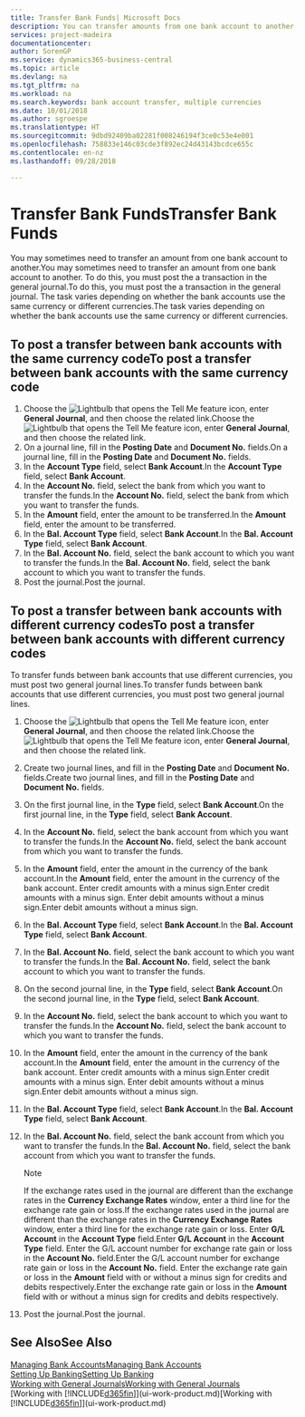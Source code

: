 ```yaml
---
title: Transfer Bank Funds| Microsoft Docs
description: You can transfer amounts from one bank account to another, including different currencies, by posting the transaction in the general journal.
services: project-madeira
documentationcenter: 
author: SorenGP
ms.service: dynamics365-business-central
ms.topic: article
ms.devlang: na
ms.tgt_pltfrm: na
ms.workload: na
ms.search.keywords: bank account transfer, multiple currencies
ms.date: 10/01/2018
ms.author: sgroespe
ms.translationtype: HT
ms.sourcegitcommit: 9dbd92409ba02281f008246194f3ce0c53e4e001
ms.openlocfilehash: 758833e146c03cde3f892ec24d43143bcdce655c
ms.contentlocale: en-nz
ms.lasthandoff: 09/28/2018

---
```

# <a name="transfer-bank-funds"></a><span data-ttu-id="fd306-103">Transfer Bank Funds</span><span class="sxs-lookup"><span data-stu-id="fd306-103">Transfer Bank Funds</span></span>
<span data-ttu-id="fd306-104">You may sometimes need to transfer an amount from one bank account to another.</span><span class="sxs-lookup"><span data-stu-id="fd306-104">You may sometimes need to transfer an amount from one bank account to another.</span></span> <span data-ttu-id="fd306-105">To do this, you must post the a transaction in the general journal.</span><span class="sxs-lookup"><span data-stu-id="fd306-105">To do this, you must post the a transaction in the general journal.</span></span> <span data-ttu-id="fd306-106">The task varies depending on whether the bank accounts use the same currency or different currencies.</span><span class="sxs-lookup"><span data-stu-id="fd306-106">The task varies depending on whether the bank accounts use the same currency or different currencies.</span></span>

## <a name="to-post-a-transfer-between-bank-accounts-with-the-same-currency-code"></a><span data-ttu-id="fd306-107">To post a transfer between bank accounts with the same currency code</span><span class="sxs-lookup"><span data-stu-id="fd306-107">To post a transfer between bank accounts with the same currency code</span></span>
1. <span data-ttu-id="fd306-108">Choose the ![Lightbulb that opens the Tell Me feature](media/ui-search/search_small.png "Tell me what you want to do") icon, enter **General Journal**, and then choose the related link.</span><span class="sxs-lookup"><span data-stu-id="fd306-108">Choose the ![Lightbulb that opens the Tell Me feature](media/ui-search/search_small.png "Tell me what you want to do") icon, enter **General Journal**, and then choose the related link.</span></span>
2. <span data-ttu-id="fd306-109">On a journal line, fill in the **Posting Date** and **Document No.** fields.</span><span class="sxs-lookup"><span data-stu-id="fd306-109">On a journal line, fill in the **Posting Date** and **Document No.** fields.</span></span>
3. <span data-ttu-id="fd306-110">In the **Account Type** field, select **Bank Account**.</span><span class="sxs-lookup"><span data-stu-id="fd306-110">In the **Account Type** field, select **Bank Account**.</span></span>
4. <span data-ttu-id="fd306-111">In the **Account No.** field, select the bank from which you want to transfer the funds.</span><span class="sxs-lookup"><span data-stu-id="fd306-111">In the **Account No.** field, select the bank from which you want to transfer the funds.</span></span>
5. <span data-ttu-id="fd306-112">In the **Amount** field, enter the amount to be transferred.</span><span class="sxs-lookup"><span data-stu-id="fd306-112">In the **Amount** field, enter the amount to be transferred.</span></span>
6. <span data-ttu-id="fd306-113">In the **Bal. Account Type** field, select **Bank Account**.</span><span class="sxs-lookup"><span data-stu-id="fd306-113">In the **Bal. Account Type** field, select **Bank Account**.</span></span>
7. <span data-ttu-id="fd306-114">In the **Bal. Account No.** field, select the bank account to which you want to transfer the funds.</span><span class="sxs-lookup"><span data-stu-id="fd306-114">In the **Bal. Account No.** field, select the bank account to which you want to transfer the funds.</span></span>
8. <span data-ttu-id="fd306-115">Post the journal.</span><span class="sxs-lookup"><span data-stu-id="fd306-115">Post the journal.</span></span>

## <a name="to-post-a-transfer-between-bank-accounts-with-different-currency-codes"></a><span data-ttu-id="fd306-116">To post a transfer between bank accounts with different currency codes</span><span class="sxs-lookup"><span data-stu-id="fd306-116">To post a transfer between bank accounts with different currency codes</span></span>
<span data-ttu-id="fd306-117">To transfer funds between bank accounts that use different currencies, you must post two general journal lines.</span><span class="sxs-lookup"><span data-stu-id="fd306-117">To transfer funds between bank accounts that use different currencies, you must post two general journal lines.</span></span>

1. <span data-ttu-id="fd306-118">Choose the ![Lightbulb that opens the Tell Me feature](media/ui-search/search_small.png "Tell me what you want to do") icon, enter **General Journal**, and then choose the related link.</span><span class="sxs-lookup"><span data-stu-id="fd306-118">Choose the ![Lightbulb that opens the Tell Me feature](media/ui-search/search_small.png "Tell me what you want to do") icon, enter **General Journal**, and then choose the related link.</span></span>
2. <span data-ttu-id="fd306-119">Create two journal lines, and fill in the **Posting Date** and **Document No.** fields.</span><span class="sxs-lookup"><span data-stu-id="fd306-119">Create two journal lines, and fill in the **Posting Date** and **Document No.** fields.</span></span>
3. <span data-ttu-id="fd306-120">On the first journal line, in the **Type** field, select **Bank Account**.</span><span class="sxs-lookup"><span data-stu-id="fd306-120">On the first journal line, in the **Type** field, select **Bank Account**.</span></span>
4. <span data-ttu-id="fd306-121">In the **Account No.** field, select the bank account from which you want to transfer the funds.</span><span class="sxs-lookup"><span data-stu-id="fd306-121">In the **Account No.** field, select the bank account from which you want to transfer the funds.</span></span>
5. <span data-ttu-id="fd306-122">In the **Amount** field, enter the amount in the currency of the bank account.</span><span class="sxs-lookup"><span data-stu-id="fd306-122">In the **Amount** field, enter the amount in the currency of the bank account.</span></span> <span data-ttu-id="fd306-123">Enter credit amounts with a minus sign.</span><span class="sxs-lookup"><span data-stu-id="fd306-123">Enter credit amounts with a minus sign.</span></span> <span data-ttu-id="fd306-124">Enter debit amounts without a minus sign.</span><span class="sxs-lookup"><span data-stu-id="fd306-124">Enter debit amounts without a minus sign.</span></span>
6. <span data-ttu-id="fd306-125">In the **Bal. Account Type** field, select **Bank Account**.</span><span class="sxs-lookup"><span data-stu-id="fd306-125">In the **Bal. Account Type** field, select **Bank Account**.</span></span>
7. <span data-ttu-id="fd306-126">In the **Bal. Account No.** field, select the bank account to which you want to transfer the funds.</span><span class="sxs-lookup"><span data-stu-id="fd306-126">In the **Bal. Account No.** field, select the bank account to which you want to transfer the funds.</span></span>
8. <span data-ttu-id="fd306-127">On the second journal line, in the **Type** field, select **Bank Account**.</span><span class="sxs-lookup"><span data-stu-id="fd306-127">On the second journal line, in the **Type** field, select **Bank Account**.</span></span>
9. <span data-ttu-id="fd306-128">In the **Account No.** field, select the bank account to which you want to transfer the funds.</span><span class="sxs-lookup"><span data-stu-id="fd306-128">In the **Account No.** field, select the bank account to which you want to transfer the funds.</span></span>
10. <span data-ttu-id="fd306-129">In the **Amount** field, enter the amount in the currency of the bank account.</span><span class="sxs-lookup"><span data-stu-id="fd306-129">In the **Amount** field, enter the amount in the currency of the bank account.</span></span> <span data-ttu-id="fd306-130">Enter credit amounts with a minus sign.</span><span class="sxs-lookup"><span data-stu-id="fd306-130">Enter credit amounts with a minus sign.</span></span> <span data-ttu-id="fd306-131">Enter debit amounts without a minus sign.</span><span class="sxs-lookup"><span data-stu-id="fd306-131">Enter debit amounts without a minus sign.</span></span>
11. <span data-ttu-id="fd306-132">In the **Bal. Account Type** field, select **Bank Account**.</span><span class="sxs-lookup"><span data-stu-id="fd306-132">In the **Bal. Account Type** field, select **Bank Account**.</span></span>  
12. <span data-ttu-id="fd306-133">In the **Bal. Account No.** field, select the bank account from which you want to transfer the funds.</span><span class="sxs-lookup"><span data-stu-id="fd306-133">In the **Bal. Account No.** field, select the bank account from which you want to transfer the funds.</span></span>

    > [!NOTE]  
    > <span data-ttu-id="fd306-134">If the exchange rates used in the journal are different than the exchange rates in the **Currency Exchange Rates** window, enter a third line for the exchange rate gain or loss.</span><span class="sxs-lookup"><span data-stu-id="fd306-134">If the exchange rates used in the journal are different than the exchange rates in the **Currency Exchange Rates** window, enter a third line for the exchange rate gain or loss.</span></span> <span data-ttu-id="fd306-135">Enter **G/L Account** in the **Account Type** field.</span><span class="sxs-lookup"><span data-stu-id="fd306-135">Enter **G/L Account** in the **Account Type** field.</span></span> <span data-ttu-id="fd306-136">Enter the G/L account number for exchange rate gain or loss in the **Account No.** field.</span><span class="sxs-lookup"><span data-stu-id="fd306-136">Enter the G/L account number for exchange rate gain or loss in the **Account No.** field.</span></span> <span data-ttu-id="fd306-137">Enter the exchange rate gain or loss in the **Amount** field with or without a minus sign for credits and debits respectively.</span><span class="sxs-lookup"><span data-stu-id="fd306-137">Enter the exchange rate gain or loss in the **Amount** field with or without a minus sign for credits and debits respectively.</span></span>
13. <span data-ttu-id="fd306-138">Post the journal.</span><span class="sxs-lookup"><span data-stu-id="fd306-138">Post the journal.</span></span>

## <a name="see-also"></a><span data-ttu-id="fd306-139">See Also</span><span class="sxs-lookup"><span data-stu-id="fd306-139">See Also</span></span>
[<span data-ttu-id="fd306-140">Managing Bank Accounts</span><span class="sxs-lookup"><span data-stu-id="fd306-140">Managing Bank Accounts</span></span>](bank-manage-bank-accounts.md)  
[<span data-ttu-id="fd306-141">Setting Up Banking</span><span class="sxs-lookup"><span data-stu-id="fd306-141">Setting Up Banking</span></span>](bank-setup-banking.md)  
[<span data-ttu-id="fd306-142">Working with General Journals</span><span class="sxs-lookup"><span data-stu-id="fd306-142">Working with General Journals</span></span>](ui-work-general-journals.md)  
<span data-ttu-id="fd306-143">[Working with [!INCLUDE[d365fin](includes/d365fin_md.md)]](ui-work-product.md)</span><span class="sxs-lookup"><span data-stu-id="fd306-143">[Working with [!INCLUDE[d365fin](includes/d365fin_md.md)]](ui-work-product.md)</span></span>

